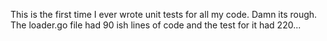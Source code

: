 This is the first time I ever wrote unit tests for all my code. Damn its rough. The loader.go file had 90 ish lines of code and the test for it had 220... 

